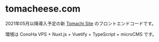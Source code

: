 # tomacheese.com

2021年05月以降導入予定の新 [Tomachi Site](https://tomacheese.com) のフロントエンドコードです。

環境は ConoHa VPS + Nuxt.js + Vuetify + TypeScript + microCMS です。

